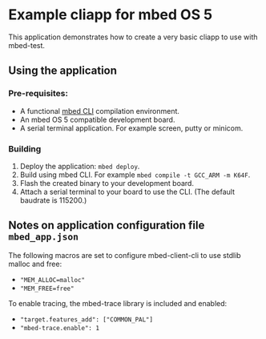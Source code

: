 # Example cliapp for mbed OS 5

This application demonstrates how to create a very basic cliapp to use with mbed-test.

## Using the application

### Pre-requisites:
* A functional [mbed CLI](https://github.com/ARMmbed/mbed-cli) compilation environment.
* An mbed OS 5 compatible development board.
* A serial terminal application. For example screen, putty or minicom.

### Building
1. Deploy the application: `mbed deploy`.
2. Build using mbed CLI. For example `mbed compile -t GCC_ARM -m K64F`.
3. Flash the created binary to your development board.
4. Attach a serial terminal to your board to use the CLI. (The default baudrate is 115200.)

## Notes on application configuration file `mbed_app.json`

The following macros are set to configure mbed-client-cli to use stdlib malloc and free:
* `"MEM_ALLOC=malloc"`
* `"MEM_FREE=free"`

To enable tracing, the mbed-trace library is included and enabled:
* `"target.features_add": ["COMMON_PAL"]`
* `"mbed-trace.enable": 1`
